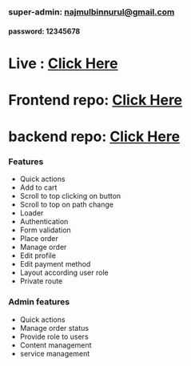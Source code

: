 ### super-admin: najmulbinnurul@gmail.com

#### password: 12345678

# Live : [Click Here](https://imageniusbd.netlify.app/)

# Frontend repo: [Click Here](https://github.com/Najmul11/Imagenius-client)

# backend repo: [Click Here](https://github.com/Najmul11/Imagenius-server)

### Features

- Quick actions
- Add to cart
- Scroll to top clicking on button
- Scroll to top on path change
- Loader
- Authentication
- Form validation
- Place order
- Manage order
- Edit profile
- Edit payment method
- Layout according user role
- Private route

### Admin features

- Quick actions
- Manage order status
- Provide role to users
- Content management
- service management
